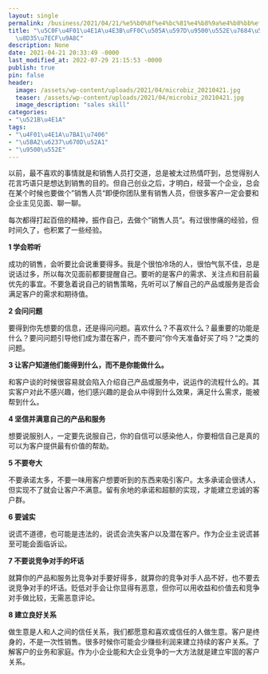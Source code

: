 ```yaml
---
layout: single
permalink: /business/2021/04/21/%e5%b0%8f%e4%bc%81%e4%b8%9a%e4%b8%bb%ef%bc%8c%e5%81%9a%e5%a5%bd%e9%94%80%e5%94%ae%e7%9a%84%e5%85%ab%e4%b8%aa%e5%ae%9d%e8%b4%b5%e7%bb%8f%e9%aa%8c/
title: "\u5C0F\u4F01\u4E1A\u4E3B\uFF0C\u505A\u597D\u9500\u552E\u7684\u516B\u4E2A\u5B9D\
  \u8D35\u7ECF\u9A8C"
description: None
date: 2021-04-21 20:33:49 -0000
last_modified_at: 2022-07-29 21:15:53 -0000
publish: true
pin: false
header:
  image: /assets/wp-content/uploads/2021/04/microbiz_20210421.jpg
  teaser: /assets/wp-content/uploads/2021/04/microbiz_20210421.jpg
  image_description: "sales skill"
categories:
- "\u521B\u4E1A"
tags:
- "\u4F01\u4E1A\u7BA1\u7406"
- "\u5BA2\u6237\u670D\u52A1"
- "\u9500\u552E"
---
```

以前，最不喜欢的事情就是和销售人员打交道，总是被太过热情吓到，总觉得别人花言巧语只是想达到销售的目的。但自己创业之后，才明白，经营一个企业，总会在某个时候也要做个”销售人员“即便你团队里有销售人员，但很多客户一定会要和企业主见见面、聊一聊。

每次都得打起百倍的精神，振作自己，去做个”销售人员“。有过很惨痛的经验，但时间久了，也积累了一些经验。

**1 学会聆听**

成功的销售，会听要比会说重要得多。我是个很怕冷场的人，很怕气氛不佳，总是说话过多，所以每次见面前都要提醒自己。要听的是客户的需求、关注点和目前最优先的事宜。不要急着说自己的销售策略，先听可以了解自己的产品或服务是否会满足客户的需求和期待值。

**2 会问问题**

要得到你先想要的信息，还是得问问题。喜欢什么？不喜欢什么？最重要的功能是什么？要问问题引导他们成为潜在客户，而不要问”你今天准备好买了吗？“之类的问题。

**3 让客户知道他们能得到什么，而不是你能做什么。**

和客户谈的时候很容易就会陷入介绍自己产品或服务中，说运作的流程什么的。其实客户对此不感兴趣，他们感兴趣的是会从中得到什么效果，满足什么需求，能被帮到什么。

**4 坚信并满意自己的产品和服务**

想要说服别人，一定要先说服自己，你的自信可以感染他人，你要相信自己是真的可以为客户提供最有价值的帮助。

**5 不要夸大**

不要承诺太多，不要一味用客户想要听到的东西来吸引客户。太多承诺会很诱人，但实现不了就会让客户不满意。留有余地的承诺和超额的实现，才能建立忠诚的客户群。

**6 要诚实**

说谎不道德，也可能是违法的，说谎会流失客户以及潜在客户。作为企业主说谎甚至可能会面临诉讼。

**7 不要说竞争对手的坏话**

就算你的产品和服务比竞争对手要好得多，就算你的竞争对手人品不好，也不要去说竞争对手的坏话。贬低对手会让你显得有恶意，但你可以用收益和价值去和竞争对手做比较，无需恶意评论。

**8 建立良好关系**

做生意是人和人之间的信任关系，我们都愿意和喜欢或信任的人做生意。客户是终身的，不是一次性销售。很多时候你可能会少赚些利润来建立持续的客户关系。了解客户的业务和家庭。作为小企业能和大企业竞争的一大方法就是建立牢固的客户关系。
